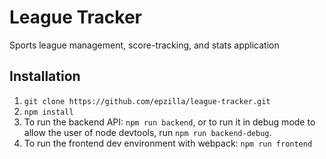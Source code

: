 # League Tracker
Sports league management, score-tracking, and stats application

## Installation
1. `git clone https://github.com/epzilla/league-tracker.git`
2. `npm install`
3. To run the backend API: `npm run backend`, or to run it in debug mode to allow the user of node devtools, run `npm run backend-debug`.
4. To run the frontend dev environment with webpack: `npm run frontend`